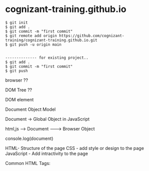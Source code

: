 # cognizant-training.github.io

```shell
$ git init
$ git add .
$ git commit -m "first commit"
$ git remote add origin https://github.com/cognizant-training/cognizant-training.github.io.git
$ git push -u origin main


-------------- for existing project..
$ git add .
$ git commit -m "first commit"
$ git push
```

browser ??

DOM Tree ??

DOM element

Document Object Model


Document -> Global Object in JavaScript


html,js --> Document ---> Browser Object 


console.log(document)


HTML- Structure of the page
CSS - add style or design to the page
JavaScript - Add intractivity to the page



Common HTML Tags:
<html>
<head>
<title>
<body>
<h1> --- <h6>
<p>
<a>
<img>
<ol> , <li>
<ul> , <li>
<table>, <tr>, <td>
<div>
<br>
<hr>

1. Layout and Structure

<header>
<nav>
<section>
<article>
<aside>
<footer>
<main>

2. Text Content Tags

<h1> .... <h6>
<p>
<a>
<strong>
<em>
<br>
<hr>

3. Form Elements

<form>
<input>
<label>
<textarea>
<select>
<button>

4. Multimedia Tags

<video>
<audio>
<source>
<iframe>

5. Graphics

<canvas>
<svg>

6. Container tags

<div>
<span>

7. storage tags

localStorage
sessionStorage



